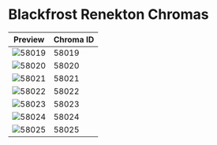 # Blackfrost Renekton Chromas

| Preview | Chroma ID |
|---------|-----------|
| ![58019](https://raw.communitydragon.org/latest/plugins/rcp-be-lol-game-data/global/default/v1/champion-chroma-images/58/58019.png) | 58019 |
| ![58020](https://raw.communitydragon.org/latest/plugins/rcp-be-lol-game-data/global/default/v1/champion-chroma-images/58/58020.png) | 58020 |
| ![58021](https://raw.communitydragon.org/latest/plugins/rcp-be-lol-game-data/global/default/v1/champion-chroma-images/58/58021.png) | 58021 |
| ![58022](https://raw.communitydragon.org/latest/plugins/rcp-be-lol-game-data/global/default/v1/champion-chroma-images/58/58022.png) | 58022 |
| ![58023](https://raw.communitydragon.org/latest/plugins/rcp-be-lol-game-data/global/default/v1/champion-chroma-images/58/58023.png) | 58023 |
| ![58024](https://raw.communitydragon.org/latest/plugins/rcp-be-lol-game-data/global/default/v1/champion-chroma-images/58/58024.png) | 58024 |
| ![58025](https://raw.communitydragon.org/latest/plugins/rcp-be-lol-game-data/global/default/v1/champion-chroma-images/58/58025.png) | 58025 |